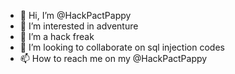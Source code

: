 - 👋 Hi, I’m @HackPactPappy
- 👀 I’m interested in adventure 
- 🌱 I’m a hack freak
- 💞️ I’m looking to collaborate on sql injection codes
- 📫 How to reach me on my @HackPactPappy

<!---
HackPactPappy/HackPactPappy is a ✨ special ✨ repository because its `README.md` (this file) appears on your GitHub profile.
You can click the Preview link to take a look at your changes.
--->
